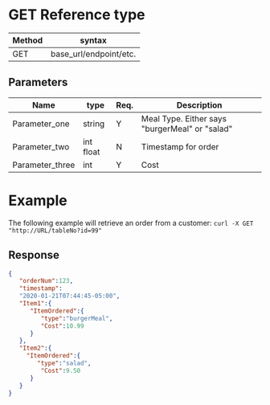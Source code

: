 # GET Reference type

Method | syntax
----- | ----------
GET | base_url/endpoint/etc.


## Parameters

Name | type | Req. | Description
---- | ----- | ----- | --------------------
Parameter_one | string | Y |  Meal Type. Either says "burgerMeal" or "salad"
Parameter_two | int float  | N | Timestamp for order 
Parameter_three | int  | Y | Cost 

# Example
The following example will retrieve an order from a customer:
``curl -X GET "http://URL/tableNo?id=99"``
## Response
```JSON
{
   "orderNum":123,
   "timestamp":
   "2020-01-21T07:44:45-05:00",
   "Item1":{
      "ItemOrdered":{
         "type":"burgerMeal",
         "Cost":10.99
      }
   },
   "Item2":{
     "ItemOrdered":{
        "type":"salad",
         "Cost":9.50
      }
   }
}
```

